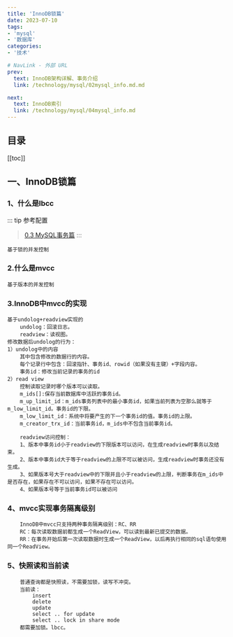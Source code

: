```yaml
---
title: 'InnoDB锁篇'
date: 2023-07-10
tags:
- 'mysql'
- '数据库'
categories:
- '技术'

# NavLink - 外部 URL
prev:
  text: InnoDB架构详解、事务介绍
  link: /technology/mysql/02mysql_info.md.md

next:
  text: InnoDB索引
  link: /technology/mysql/04mysql_info.md
---
```

## 目录
[[toc]]
## 一、InnoDB锁篇

### 1、什么是lbcc
::: tip 参考配置
> [0.3 MySQL事务篇](/file/mysql/03.MySQL事务篇.pdf)
:::
```
基于锁的并发控制
```
### 2.什么是mvcc
```
基于版本的并发控制
```
### 3.InnoDB中mvcc的实现
```
基于undolog+readview实现的
	undolog：回滚日志。
	readview：读视图。
修改数据后undolog的行为：
1）undolog中的内容
	其中包含修改的数据行的内容。
	每个记录行中包含：回滚指针、事务id、rowid（如果没有主键）+字段内容。
	事务id：修改当前记录的事务的id
2）read view
	控制读取记录时哪个版本可以读取。
	m_ids[]:保存当前数据库中活跃的事务id。
	m_up_limit_id：m_ids事务列表中的最小事务id，如果当前列表为空那么就等于m_low_limit_id。事务id的下限。
	m_low_limit_id：系统中将要产生的下一个事务id的值。事务id的上限。
	m_creator_trx_id：当前事务id，m_ids中不包含当前事务id。

	readview访问控制：
	1、版本中事务id小于readview的下限版本可以访问，在生成readview时事务以及结束。
	2、版本中事务id大于等于readview的上限不可以被访问，生成readview时事务还没有生成。
	3、如果版本号大于readview中的下限并且小于readview的上限，判断事务在m_ids中是否存在，如果存在不可以访问，如果不存在可以访问。
	4、如果版本号等于当前事务id可以被访问
```
### 4、mvcc实现事务隔离级别
```
    InnoDB中mvcc只支持两种事务隔离级别：RC、RR
	RC：每次读取数据前都生成一个ReadView，可以读到最新已提交的数据。
	RR：在事务开始后第一次读取数据时生成一个ReadView，以后再执行相同的sql语句使用同一个ReadView。
```
### 5、快照读和当前读
```
    普通查询都是快照读，不需要加锁，读写不冲突。
	当前读：
		insert
		delete
		update
		select .. for update
		select .. lock in share mode
	都需要加锁。lbcc。
```
